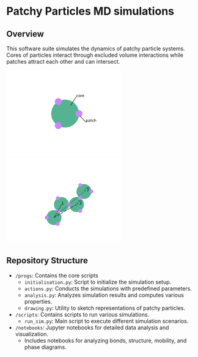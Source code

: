 # Patchy Particles MD simulations

## Overview
This software suite simulates the dynamics of patchy particle systems. Cores of particles interact through excluded volume interactions while patches attract each other and can intersect. 

<img src="particle.svg"  width="300"/> <img src="chain.svg" width="300"/>

## Repository Structure
- `/progs`: Contains the core scripts
  - `initialisation.py`: Script to initialize the simulation setup.
  - `actions.py`: Conducts the simulations with predefined parameters.
  - `analysis.py`: Analyzes simulation results and computes various properties.
  - `drawing.py`: Utility to sketch representations of patchy particles.
- `/scripts`: Contains scripts to run various simulations.
  - `run_sim.py`: Main script to execute different simulation scenarios.
- `/notebooks`: Jupyter notebooks for detailed data analysis and visualization.
  - Includes notebooks for analyzing bonds, structure, mobility, and phase diagrams.

